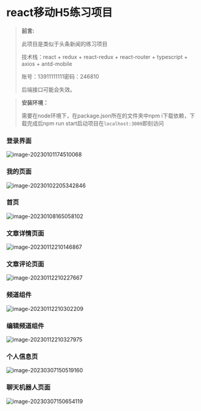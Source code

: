 # react移动H5练习项目

> **前言:**
>
> 此项目是类似于头条新闻的练习项目
>
> 技术栈：react + redux + react-redux + react-router + typescript + axios + antd-mobile
>
> 账号：13911111111密码：246810
>
> 后端接口可能会失效。

> **安装环境：**
>
> 需要在node环境下，在package.json所在的文件夹中npm i下载依赖，下载完成后npm run start启动项目在`localhost:3000`即刻访问

### 登录界面

![image-20230101174510068](https://cos.icehim.com/typora/image-20230101174510068.png)

### 我的页面

![image-20230102205342846](https://cos.icehim.com/typora/image-20230102205342846.png)

### 首页

![image-20230108165058102](https://cos.icehim.com/typora/image-20230108165058102.png)

### 文章详情页面

![image-20230112210146867](https://cos.icehim.com/typora/image-20230112210146867.png)

### 文章评论页面

![image-20230112210227667](https://cos.icehim.com/typora/image-20230112210227667.png)

### 频道组件

![image-20230112210302209](https://cos.icehim.com/typora/image-20230112210302209.png)

### 编辑频道组件

![image-20230112210327975](https://cos.icehim.com/typora/image-20230112210327975.png)

### 个人信息页

![image-20230307150519160](https://cos.icehim.com/typora/image-20230307150519160.png)

### 聊天机器人页面

![image-20230307150654119](https://cos.icehim.com/typora/image-20230307150654119.png)
